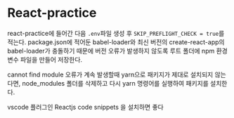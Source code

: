 # React-practice

react-practice에 들어간 다음 `.env`파일 생성 후 `SKIP_PREFLIGHT_CHECK = true`를 적는다.
package.json에 적어둔 babel-loader와 최신 버전의 create-react-app의 babel-loader가 충돌하기 때문에 버전 오류가 발생하지 않도록 루트 폴더에 npm 환경 변수 파일을 만들어 저장한다.

cannot find module 오류가 계속 발생할때
yarn으로 패키지가 제대로 설치되지 않는다면, node_modules 폴더를 삭제하고 다시 yarn 명령어를 실행하여 패키지를 설치한다.

vscode 플러그인 Reactjs code snippets 을 설치하면 좋다